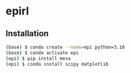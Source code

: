 # epirl

## Installation
```bash
(base) $ conda create --name=epi python=3.10
(base) $ conda activate epi
(epi) $ pip install mesa
(epi) $ conda install scipy matplotlib
```